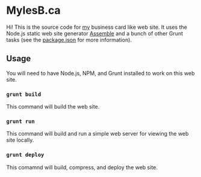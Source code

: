 # MylesB.ca

Hi! This is the source code for [my](http://mylesbraithwaite.com "Myles Braithwaite") business card like web site. It uses the Node.js static web site generator [Assemble](http://assemble.io/) and a bunch of other Grunt tasks (see the [package.json](package.json) for more information).

## Usage

You will need to have Node.js, NPM, and Grunt installed to work on this web site.

### `grunt build`

This command will build the web site.

### `grunt run`

This command will build and run a simple web server for viewing the web site locally.


### `grunt deploy`

This comamnd will build, compress, and deploy the web site.